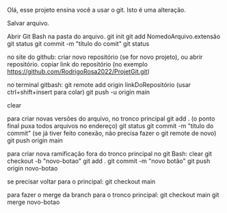 Olá, esse projeto ensina você a usar o git.
Isto é uma alteração.


Salvar arquivo.

Abrir Git Bash na pasta do arquivo.
git init
git add NomedoArquivo.extensão
git status
git commit -m "título do comit"
git status

no site do github:
criar novo repositório (se for novo projeto), ou abrir repositório.
copiar link do repositório (no exemplo https://github.com/RodrigoRosa2022/ProjetGit.git)

no terminal gitbash:
git remote add origin linkDoRepositório
(usar ctrl+shift+insert para colar)
git push -u origin main

clear

para criar novas versões do arquivo, no tronco principal
git add .
(o ponto final puxa todos arquivos no endereço)
git status
git commit -m "titulo do commit"
(se já tiver feito conexão, não precisa fazer o git remote de novo)
git push origin main

para criar nova ramificação fora do tronco principal
no git Bash:
clear
git checkout -b "novo-botao"
git add .
git commit -m "novo botão"
git push origin novo-botao

se precisar voltar para o principal:
git checkout main

para fazer o merge da branch para o tronco principal:
git checkout main
git merge novo-botao
